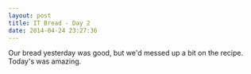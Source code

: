 ```yaml
---
layout: post
title: IT Bread - Day 2
date: 2014-04-24 23:27:36
---
```

Our bread yesterday was good, but we'd messed up a bit on the recipe.  Today's was amazing.

<amp-img src="https://blog.phpizza.com/assets/2014_04_24_15_12_55.jpg" width="3264" height="2448" layout="responsive"></amp-img>

<amp-img src="https://blog.phpizza.com/assets/2014_04_24_15_13_56.jpg" width="3264" height="2448" layout="responsive"></amp-img>

<amp-img src="https://blog.phpizza.com/assets/2014_04_24_15_16_07.jpg" width="3264" height="2448" layout="responsive"></amp-img>
